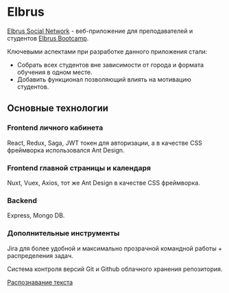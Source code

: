 # Elbrus

[Elbrus Social Network](http://elbrus.space/) - веб-приложение для преподавателей и студентов [Elbrus Bootcamp](https://elbrusboot.camp/).

Ключевыми аспектами при разработке данного приложения стали:

- Собрать всех студентов вне зависимости от города и формата обучения в одном месте.
- Добавить функционал позволяющий влиять на мотивацию студентов.

## Основные технологии

### Frontend личного кабинета

React, Redux, Sagа, JWT токен для авторизации, а в качестве CSS фреймворка использовался Ant Design.

### Frontend главной страницы и календаря

Nuxt, Vuex, Axios, тот же Ant Design в качестве CSS фреймворка.

### Backend

Express, Mongo DB.

### Дополнительные инструменты

Jira для более удобной и максимально прозрачной командной работы + распределения задач.

Система контроля версий Git и Github облачного хранения репозитория.

[Распознавание текста](https://www.notion.so/ef22a4a97cbb4bc29e79746b0f71e202)
